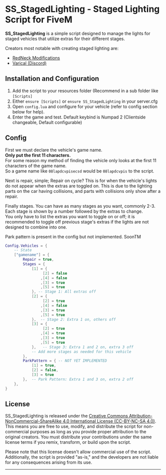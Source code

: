 # SS_StagedLighting - Staged Lighting Script for FiveM

**SS_StagedLighting** is a simple script designed to manage the lights for staged vehicles that utilize extras for their different stages.

Creators most notable with creating staged lighting are:
- [RedNeck Modifications](https://www.redneckmods.com/)
- [Varical (Discord)](https://discord.gg/hxrwfjNXQx)

## Installation and Configuration
1. Add the script to your resources folder (Recommend in a sub folder like `[Scripts]`
2. Either `ensure [Scripts]` or `ensure SS_StagedLighting` in your server.cfg
3. Open `config.lua` and configure for your vehicle (refer to config section below for help).
4. Enter the game and test.  Default keybind is Numpad 2 (Clientside changeable, Default configurable)

## Config
First we must declare the vehicle's game name.  
**Only put the first 11 characters.**  
For some reason my method of finding the vehicle only looks at the first 11 characters of the game name.  
So a game name like `08lapdcvpisecsd` would be `08lapdcvpis` to the script.

Next is repair, simple; Repair on cycle?  This is for when the vehicle's lights do not appear when the extras are toggled on.  This is due to the lighting parts on the car having collisions, and parts with collisions only show after a repair.

Finally stages.  You can have as many stages as you want, commonly 2-3.  Each stage is shown by a number followed by the extras to change.  
You only have to list the extras you want to toggle on or off; it is recommended to toggle off previous stage's extras if the lights are not designed to combine into one. 

Park pattern is present in the config but not implemented.  SoonTM
```lua
Config.Vehicles = {
	-- State
    ["gamename"] = {
		Repair = true,
        Stages = {
            [1] = {
                 [2] = false
                ,[4] = false
                ,[3] = true
                ,[5] = true
            }, -- Stage 1: All extras off
            [2] = {
                 [2] = true
                ,[4] = false
                ,[3] = true
                ,[5] = true
            },  -- Stage 2: Extra 1 on, others off
            [3] = {
                 [2] = true
                ,[4] = true
                ,[3] = true
                ,[5] = true
            },   -- Stage 3: Extra 1 and 2 on, extra 3 off
            -- Add more stages as needed for this vehicle
        },
        ParkPattern = { -- NOT YET IMPLEMENTED
            [1] = true,
            [2] = false,
            [3] = true
        },  -- Park Pattern: Extra 1 and 3 on, extra 2 off
    },
}
```

## License

SS_StagedLighting is released under the [Creative Commons Attribution-NonCommercial-ShareAlike 4.0 International License (CC-BY-NC-SA 4.0)](https://creativecommons.org/licenses/by-nc-sa/4.0/). This means you are free to use, modify, and distribute the script for non-commercial purposes as long as you provide proper attribution to the original creators. You must distribute your contributions under the same license terms if you remix, transform, or build upon the script. 

Please note that this license doesn't allow commercial use of the script. Additionally, the script is provided "as-is," and the developers are not liable for any consequences arising from its use.

---

